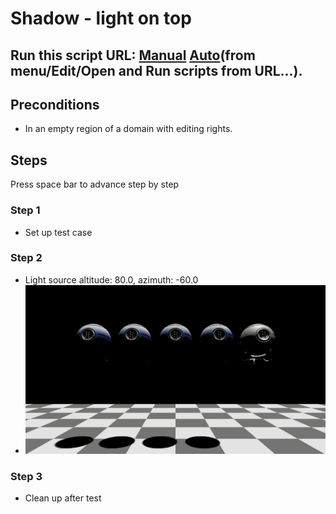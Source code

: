 # Shadow - light on top
## Run this script URL: [Manual](./test.js?raw=true)   [Auto](./testAuto.js?raw=true)(from menu/Edit/Open and Run scripts from URL...).

## Preconditions
- In an empty region of a domain with editing rights.

## Steps
Press space bar to advance step by step

### Step 1
- Set up test case
### Step 2
- Light source altitude: 80.0, azimuth: -60.0
- ![](./ExpectedImage_00000.png)
### Step 3
- Clean up after test
